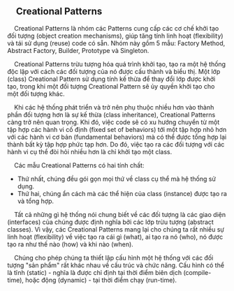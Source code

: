 ## &nbsp;&nbsp;&nbsp;&nbsp;Creational Patterns

&nbsp;&nbsp;&nbsp;&nbsp;Creational Patterns là nhóm các Patterns cung cấp các cơ chế khởi tạo đối tượng (object creation mechanisms), giúp tăng tính linh hoạt (flexibility) và tái sử dụng (reuse) code có sẵn. Nhóm này gồm 5 mẫu: Factory Method, Abstract Factory, Builder, Prototype và Singleton.

&nbsp;&nbsp;&nbsp;&nbsp;Creational Patterns trừu tượng hóa quá trình khởi tạo, tạo ra một hệ thống độc lập với cách các đối tượng của nó được cấu thành và biểu thị. Một lớp (class) Creational Pattern sử dụng tính kế thừa để thay đổi lớp được khởi tạo, trong khi một đối tượng Creational Pattern sẽ ủy quyền khởi tạo cho một đối tượng khác.

&nbsp;&nbsp;&nbsp;&nbsp;Khi các hệ thống phát triển và trở nên phụ thuộc nhiều hơn vào thành phần đối tượng hơn là sự kế thừa (class inheritance), Creational Patterns càng trở nên quan trọng. Khi đó, việc code sẽ có xu hướng chuyển từ một tập hợp các hành vi cố định (fixed set of behaviors) tới một tập hợp nhỏ hơn với các hành vi cơ bản (fundamental behaviors) mà có thể được tổng hợp lại thành bất kỳ tập hợp phức tạp hơn. Do đó, việc tạo ra các đối tượng với các hành vi cụ thể đòi hỏi nhiều hơn là chỉ khởi tạo một class.

&nbsp;&nbsp;&nbsp;&nbsp;Các mẫu Creational Patterns có hai tính chất:
- Thứ nhất, chúng đều gói gọn mọi thứ về class cụ thể mà hệ thống sử dụng.
- Thứ hai, chúng ẩn cách mà các thể hiện của class (instance) được tạo ra và tổng hợp.

&nbsp;&nbsp;&nbsp;&nbsp;Tất cả những gì hệ thống nói chung biết về các đối tượng là các giao diện (interfaces) của chúng được định nghĩa bởi các lớp trừu tượng (abstract classes). Vì vậy, các Creational Patterns mang lại cho chúng ta rất nhiều sự linh hoạt (flexibility) về việc tạo ra cái gì (what), ai tạo ra nó (who), nó được tạo ra như thế nào (how) và khi nào (when).

&nbsp;&nbsp;&nbsp;&nbsp;Chúng cho phép chúng ta thiết lập cấu hình một hệ thống với các đối tượng "sản phẩm" rất khác nhau về cấu trúc và chức năng. Cấu hình có thể là tĩnh (static) - nghĩa là được chỉ định tại thời điểm biên dịch (compile-time), hoặc động (dynamic) - tại thời điểm chạy (run-time).
